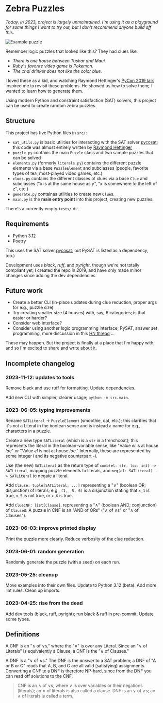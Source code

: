 # Zebra Puzzles
*Today, in 2023, project is largely unmaintained. I'm using it as a playground for some things I want to try out, but I don't recommend anyone build off this.*

![Example puzzle](sample_grid.png)

Remember logic puzzles that looked like this? They had clues like:
 * *There is one house between Tushar and Maui.*
 * *Ruby's favorite video game is Pokemon.*
 * *The chai drinker does not like the color blue.*

I loved these as a kid, and watching Raymond Hettinger's [PyCon 2019 talk](https://www.youtube.com/watch?v=_GP9OpZPUYc) inspired me to revisit these problems. He showed us how to solve them; I wanted to learn how to generate them.

Using modern Python and constraint satisfaction (SAT) solvers, this project can be used to create random zebra puzzles.

## Structure
This project has five Python files in `src/`:
 * `sat_utils.py` is basic utilities for interacting with the SAT solver [pycosat](https://pypi.org/project/pycosat/); this code was almost entirely written by [Raymond Hettinger](https://rhettinger.github.io/einstein.html#essential-utilities-for-humanization)
 * `puzzle.py` contains the main `Puzzle` class and two sample puzzles that can be solved
 * `elements.py` (formerly `literals.py`) contains the different puzzle elements via a base `PuzzleElement` and subclasses (people, favorite types of tea, most-played video games, etc.)
 * `clues.py` contains the different classes of clues via a base `Clue` and subclasses ("x is at the same house as y", "x is somewhere to the left of z", etc.)
 * `generate.py` containas utilities to create new `Clue`s.
 * `main.py` is the **main entry point** into this project, creating new puzzles.

There's a currently empty `tests/` dir.

## Requirements
- Python 3.12
- Poetry

This uses the SAT solver [pycosat](https://pypi.org/project/pycosat/), but PySAT is listed as a dependency, too.)

Development uses *black*, *ruff*, and *pyright*, though we're not totally compliant yet; I created the repo in 2019, and have only made minor changes since adding the dev dependencies.

## Future work
- Create a better CLI (in-place updates during clue reduction, proper args for e.g., puzzle size)
- Try creating smaller size (4 houses) with, say, 6 categories; is that easier or harder?
- Consider web interface?
- Consider using another logic programming interface; PySAT, answer set programming, more discussion in this [HN thread](https://news.ycombinator.com/item?id=36087464) ...

These may happen. But the project is finally at a place that I'm happy with, and so I'm excited to share and write about it.

## Incomplete changelog
### 2023-11-12: updates to tools
Remove black and use ruff for formatting. Update dependencies.

Add new CLI with simpler, clearer usage; `python -m src.main`. 

### 2023-06-05: typing improvements
Rename `SATLiteral` -> `PuzzleElement` (smoothie, cat, etc.); this clarifies that it's not a Literal in the boolean sense and is instead a name for e.g., characters in a puzzle.

Create a new type `SATLiteral` (which is a `str` in a trenchcoat); this represents the literal in the boolean-variable sense, like "Value *el* is at house *loc*" or "Value *el* is not at house *loc*." Internally, these are represented by some integer *i* and its negative counterpart *-i*.

Use (the new) `SATLiteral` as the return type of `comb(el: str, loc: int) -> SATLiteral`, mapping puzzle elements to literals, and `neg(el: SATLiteral) -> SATLiteral` to negate a literal.

Add `Clause: tuple[SATLiteral, ...]` representing a "∨" (boolean OR; disjunction) of literals; e.g., `(1, -5, 6)` is a disjunction stating that `x_1` is true, `x_5` is not true, or `x_6` is true.

Add `ClueCNF: list[Clause]`, representing a "∧" (boolean AND; conjunction) of `Clause`s. A puzzle in CNF is an "AND of ORs" ("∧ of ∨s" or "∧ of Clauses").

### 2023-06-03: improve printed display
Print the puzzle more clearly. Reduce verbosity of the clue reduction.

### 2023-06-01: random generation
Randomly generate the puzzle (with a seed) on each run.

### 2023-05-25: cleanup
Move examples into their own files. Update to Python 3.12 (beta). Add more lint rules. Clean up imports.

### 2023-04-25: rise from the dead
Add dev tools (black, ruff, pyright); run black & ruff in pre-commit. Update some types.

## Definitions
A CNF is an "∧ of ∨s," where the "∨" is over any Literal. Since an "∨ of Literals" is equivalently a Clause, a CNF is the "∧ of Clauses."

A DNF is a "∨ of ∧s." The DNF is the *answer* to a SAT problem; a DNF of "A or B or C" reads that A, B, and C are all valid (satisfying) assignments. Converting a CNF to a DNF is therefore NP-hard, since from the DNF you can read off solutions to the CNF.

> CNF is an ∧ of ∨s, where ∨ is over variables or their negations (literals); an ∨ of literals is also called a clause. DNF is an ∨ of ∧s; an ∧ of literals is called a term.
